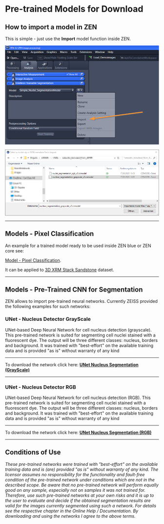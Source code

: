# Pre-trained Models for Download

## How to import a model in ZEN

This is simple - just use the **Import** model function inside ZEN.

![Open Import Model Dialog](../../Images/zen32_model_import_dialog.png)

![Select CZMODEL or JSON file](../../Images/zen32_model_import_file.png)

---

## Models - Pixel Classification

An example for a trained model ready to be used inside ZEN blue or ZEN core see:

[Model - Pixel Classification](../Machine_Learning/models/../../models/models_pixel_classification/XRM_Sandstone_Default_Features_Demo.czmodel).

It can be applied to [3D XRM Stack Sandstone](../Machine_Learning/../testdata/XRM_Testimage.czi) dataset.

---

## Models - Pre-Trained CNN for Segmentation

ZEN allows to import pre-trained neural networks. Currently ZEISS provided the following examples for such networks:

### UNet - Nucleus Detector GrayScale

UNet-based Deep Neural Network for cell nucleus detection (grayscale). This pre-trained network is suited for segmenting cell nuclei stained with a fluorescent dye. The output will be three different classes: nucleus, borders and background. It was trained with "best-effort" on the available training data and is provided "as is" without warranty of any kind

---

To download the network click here: **[UNet Nucleus Segmentation (GrayScale)](https://caprodstorage.blob.core.windows.net/320949c9-6d78-4a40-bd58-253d2a3e6d4f/nucleus_segmentation_grayscale_v2.czmodel?sv=2018-03-28&sr=b&sig=nQREzvO5673WA7M7EAUwa4FDgd%2BMKn96XS%2FrxFl%2BF04%3D&se=9999-12-31T23%3A59%3A59Z&sp=r)**

---

### UNet - Nucleus Detector RGB

UNet-based Deep Neural Network for cell nucleus detection (RGB). This pre-trained network is suited for segmenting cell nuclei stained with a fluorescent dye. The output will be three different classes: nucleus, borders and background. It was trained with "best-effort" on the available training data and is provided "as is" without warranty of any kind

---

To download the network click here: **[UNet Nucleus Segmentation (RGB)](https://caprodstorage.blob.core.windows.net/320949c9-6d78-4a40-bd58-253d2a3e6d4f/nuclei_segmentation_rgb_v2.czmodel?sv=2018-03-28&sr=b&sig=aHs0r5ovW1ELEgCOhjUq3nYVqCuhAhTT2nttjWI5rdU%3D&se=9999-12-31T23%3A59%3A59Z&sp=r)**

---

## Conditions of Use

_These pre-trained networks were trained with "best-effort" on the available training data and is (are) provided "as is" without warranty of any kind. The licensor assumes no responsibility for the functionality and fault-free condition of the pre-trained network under conditions which are not in the described scope. Be aware that no pre-trained network will perform equally good on any sample, especially not on samples it was not trained for. Therefore, use such pre-trained networks at your own risks and it is up to the user to evaluate and decide if the obtained segmentation results are valid for the images currently segmented using such a network. For details see the respective chapter in the Online Help / Documentation. By downloading and using the networks I agree to the above terms._
